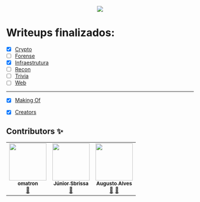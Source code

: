 <p align="center">
  <img src="https://insidersec.io/wp-content/uploads/2020/03/insider-novo-logo.png">
  <p align="center">
  </p>
</p>

# Writeups finalizados:

- [X] [Crypto](https://writeup.insidersec.io/crypto)
- [ ] [Forense](#forense)
- [x] [Infraestrutura](https://writeup.insidersec.io/infraestrutura)
- [ ] [Recon](#recon)
- [ ] [Trivia](#trivia)
- [ ] [Web](https://writeup.insidersec.io/web)
---
- [x] [Making Of](https://writeup.insidersec.io/makingof)
- [x] [Creators](https://writeup.insidersec.io/creators)


## Contributors ✨


<!-- ALL-CONTRIBUTORS-LIST:START - Do not remove or modify this section -->
<!-- prettier-ignore-start -->
<!-- markdownlint-disable -->
<table>
  <tr>
    <td align="center"><a href="https://github.com/omatron"><img src="https://avatars0.githubusercontent.com/u/24454511?v=4" width="100px;" alt=""/><br /><sub><b>omatron</b></sub></a><br /><a href="https://github.com/insidersec/ctf_writeups/commits?author=omatron" title="Documentation">📖</a></td>
    <td align="center"><a href="https://www.linkedin.com/in/juniorsbrissa/"><img src="https://avatars3.githubusercontent.com/u/57534340?v=4" width="100px;" alt=""/><br /><sub><b>Júnior Sbrissa</b></sub></a><br /><a href="https://github.com/insidersec/ctf_writeups/commits?author=notfounnd" title="Documentation">📖</a></td>
    <td align="center"><a href="https://github.com/allvesz"><img src="https://avatars3.githubusercontent.com/u/62436704?v=4" width="100px;" alt=""/><br /><sub><b>Augusto Alves</b></sub></a><br /><a href="https://github.com/insidersec/ctf_writeups/commits?author=allvesz" title="Documentation">📖</a> <a href="https://github.com/insidersec/ctf_writeups/pulls?q=is%3Apr+reviewed-by%3Aallvesz" title="Reviewed Pull Requests">👀</a></td>
  </tr>
</table>

<!-- markdownlint-enable -->
<!-- prettier-ignore-end -->
<!-- ALL-CONTRIBUTORS-LIST:END -->
